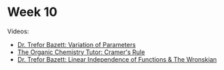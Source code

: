 # Week 10

Videos:
- [Dr. Trefor Bazett: Variation of Parameters](https://www.youtube.com/watch?v=VpZOuOJ_ob4)
- [The Organic Chemistry Tutor: Cramer's Rule](https://www.youtube.com/watch?v=vXqlIOX2itM)
- [Dr. Trefor Bazett: Linear Independence of Functions & The Wronskian](https://www.youtube.com/watch?v=4z5aL3aGVQs)